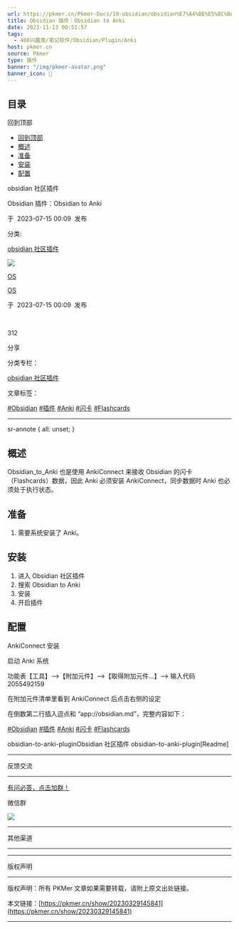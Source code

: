 ```yaml
---
url: https://pkmer.cn/Pkmer-Docs/10-obsidian/obsidian%E7%A4%BE%E5%8C%BA%E6%8F%92%E4%BB%B6/obsidian-to-anki-plugin/
title: Obsidian 插件：Obsidian to Anki
date: 2023-11-13 00:51:57
tags:
  - 400兴趣类/笔记软件/Obsidian/Plugin/Anki
host: pkmer.cn
source: Pkmer
type: 插件
banner: "/img/pkmer-avatar.png"
banner_icon: 🔖
---
```

## 目录

回到顶部

*   [回到顶部](#回到顶部)
*   [概述](#概述)
*   [准备](#准备)
*   [安装](#安装)
*   [配置](#配置)

obsidian 社区插件

Obsidian 插件：Obsidian to Anki

于  2023-07-15 00:09  发布

分类:

[obsidian 社区插件](https://pkmer.cn/Pkmer-Docs/10-obsidian/obsidian%E7%A4%BE%E5%8C%BA%E6%8F%92%E4%BB%B6/obsidian%E7%A4%BE%E5%8C%BA%E6%8F%92%E4%BB%B6)

![](https://cdn.pkmer.cn/covers/juestchaos.jpeg!nomark)

[OS](https://pkmer.cn/authors/os)

[OS](https://pkmer.cn/authors/os)

于  2023-07-15 00:09  发布

 

312

分享

分类专栏：

[obsidian 社区插件](https://pkmer.cn/Pkmer-Docs/10-obsidian/obsidian%E7%A4%BE%E5%8C%BA%E6%8F%92%E4%BB%B6/obsidian%E7%A4%BE%E5%8C%BA%E6%8F%92%E4%BB%B6)

文章标签：

[#Obsidian](https://pkmer.cn/tags/obsidian) [#插件](https://pkmer.cn/tags/%E6%8F%92%E4%BB%B6) [#Anki](https://pkmer.cn/tags/anki) [#闪卡](https://pkmer.cn/tags/%E9%97%AA%E5%8D%A1) [#Flashcards](https://pkmer.cn/tags/flashcards)

* * *

sr-annote { all: unset; }

## 概述

Obsidian_to_Anki 也是使用 AnkiConnect 来接收 Obsidian 的闪卡（Flashcards）数据，因此 Anki 必须安装 AnkiConnect，同步数据时 Anki 也必须处于执行状态。

## 准备

1.  需要系统安装了 Anki。

## 安装

1.  进入 Obsidian 社区插件
2.  搜索 Obsidian to Anki
3.  安装
4.  开启插件

## 配置

AnkiConnect 安装

启动 Anki 系统

功能表【工具】–>【附加元件】–>【取得附加元件…】–> 输入代码 2055492159

在附加元件清单里看到 AnkiConnect 后点击右侧的设定

在倒数第二行插入逗点和 “app://obsidian.md”，完整内容如下：

[#Obsidian](https://pkmer.cn/tags/obsidian) [#插件](https://pkmer.cn/tags/%E6%8F%92%E4%BB%B6) [#Anki](https://pkmer.cn/tags/anki) [#闪卡](https://pkmer.cn/tags/%E9%97%AA%E5%8D%A1) [#Flashcards](https://pkmer.cn/tags/flashcards)

obsidian-to-anki-pluginObsidian 社区插件 obsidian-to-anki-plugin[Readme]

* * *

反馈交流

* * *

[有问必答，点击加群！](http://qm.qq.com/cgi-bin/qm/qr?_wv=1027&k=9SQlwaHi_PlWLoQq9Vu6BnGRmfGbmSPz&authKey=knraTnnD8fKa17GO6Yz3z4GFem2Y2DmR9Ep5DiZE67CCDrYbNYer8AWkDIJJQmfW&noverify=0&group_code=825255377)

微信群

![](https://cdn.pkmer.cn/images/wechatqrcode.png!nomark)

* * *

其他渠道

* * *

* * *

版权声明

* * *

版权声明：所有 PKMer 文章如果需要转载，请附上原文出处链接。

本文链接：[https://pkmer.cn/show/20230329145841](https://pkmer.cn/show/20230329145841)

* * *
